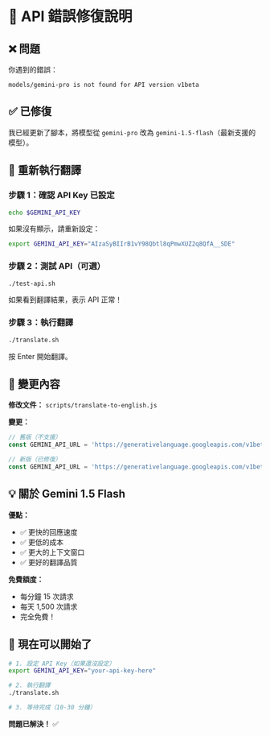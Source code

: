 # 🔧 API 錯誤修復說明

## ❌ 問題

你遇到的錯誤：
```
models/gemini-pro is not found for API version v1beta
```

## ✅ 已修復

我已經更新了腳本，將模型從 `gemini-pro` 改為 `gemini-1.5-flash`（最新支援的模型）。

## 🚀 重新執行翻譯

### 步驟 1：確認 API Key 已設定

```bash
echo $GEMINI_API_KEY
```

如果沒有顯示，請重新設定：
```bash
export GEMINI_API_KEY="AIzaSyBIIrB1vY98Qbtl8qPmwXUZ2q8QfA__SDE"
```

### 步驟 2：測試 API（可選）

```bash
./test-api.sh
```

如果看到翻譯結果，表示 API 正常！

### 步驟 3：執行翻譯

```bash
./translate.sh
```

按 Enter 開始翻譯。

## 📝 變更內容

**修改文件：** `scripts/translate-to-english.js`

**變更：**
```javascript
// 舊版（不支援）
const GEMINI_API_URL = 'https://generativelanguage.googleapis.com/v1beta/models/gemini-pro:generateContent';

// 新版（已修復）
const GEMINI_API_URL = 'https://generativelanguage.googleapis.com/v1beta/models/gemini-1.5-flash:generateContent';
```

## 💡 關於 Gemini 1.5 Flash

**優點：**
- ✅ 更快的回應速度
- ✅ 更低的成本
- ✅ 更大的上下文窗口
- ✅ 更好的翻譯品質

**免費額度：**
- 每分鐘 15 次請求
- 每天 1,500 次請求
- 完全免費！

## 🎯 現在可以開始了

```bash
# 1. 設定 API Key（如果還沒設定）
export GEMINI_API_KEY="your-api-key-here"

# 2. 執行翻譯
./translate.sh

# 3. 等待完成（10-30 分鐘）
```

**問題已解決！** ✅
